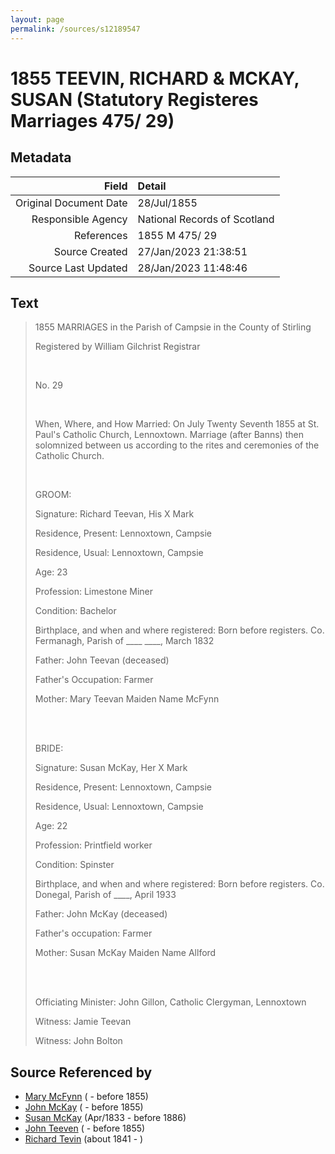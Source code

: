 ```yaml
---
layout: page
permalink: /sources/s12189547
---
```


# 1855 TEEVIN, RICHARD & MCKAY, SUSAN (Statutory Registeres Marriages 475/ 29)

## Metadata
Field | Detail
---:|:---
Original Document Date | 28/Jul/1855
Responsible Agency | National Records of Scotland
References | 1855 M 475/ 29
Source Created | 27/Jan/2023 21:38:51
Source Last Updated | 28/Jan/2023 11:48:46

## Text

> 1855 MARRIAGES in the Parish of Campsie in the County of Stirling
>
> Registered by William Gilchrist Registrar
>
> <br/>
>
> No. 29
>
> <br/>
>
> When, Where, and How Married: On July Twenty Seventh 1855 at St. Paul's Catholic Church, Lennoxtown. Marriage (after Banns) then solomnized between us according to the rites and ceremonies of the Catholic Church.
>
> <br/>
>
> GROOM:
>
> Signature: Richard Teevan, His X Mark
>
> Residence, Present: Lennoxtown, Campsie
>
> Residence, Usual: Lennoxtown, Campsie
>
> Age: 23
>
> Profession: Limestone Miner
>
> Condition: Bachelor
>
> Birthplace, and when and where registered: Born before registers. Co. Fermanagh, Parish of ____ ____, March 1832
>
> Father: John Teevan (deceased)
>
> Father's Occupation: Farmer
>
> Mother: Mary Teevan Maiden Name McFynn
>
> <br/>
>
> <br/>
>
> BRIDE: 
>
> Signature: Susan McKay, Her X Mark
>
> Residence, Present: Lennoxtown, Campsie
>
> Residence, Usual: Lennoxtown, Campsie
>
> Age: 22
>
> Profession: Printfield worker
>
> Condition: Spinster
>
> Birthplace, and when and where registered: Born before registers. Co. Donegal, Parish of ____, April 1933
>
> Father: John McKay (deceased)
>
> Father's occupation: Farmer
>
> Mother: Susan McKay Maiden Name Allford
>
> <br/>
>
> <br/>
>
> Officiating Minister: John Gillon, Catholic Clergyman, Lennoxtown
>
> Witness: Jamie Teevan
>
> Witness: John Bolton
>

## Source Referenced by

* [Mary McFynn](../people/@36976172@-mary-mcfynn-b-d1855.md) ( - before 1855)
* [John McKay](../people/@25989156@-john-mckay-b-d1855.md) ( - before 1855)
* [Susan McKay](../people/@29671874@-susan-mckay-b1833-4-d1886.md) (Apr/1833 - before 1886)
* [John Teeven](../people/@17936784@-john-teeven-b-d1855.md) ( - before 1855)
* [Richard Tevin](../people/@65007133@-richard-tevin-b1841-d.md) (about 1841 - )
